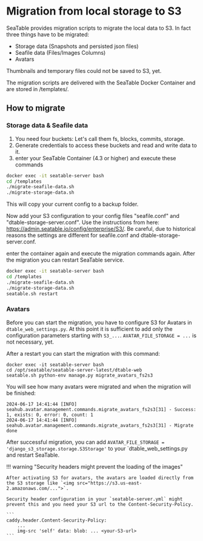 # Migration from local storage to S3

SeaTable provides migration scripts to migrate the local data to S3. In fact three things have to be migrated:

- Storage data (Snapshots and persisted json files)
- Seafile data (Files/Images Columns)
- Avatars

Thumbnails and temporary files could not be saved to S3, yet.

The migration scripts are delivered with the SeaTable Docker Container and are stored in /templates/.

## How to migrate

### Storage data & Seafile data

<!-- md:version 4.3 -->
<!-- md:flag enterprise -->

1. You need four buckets: Let's call them fs, blocks, commits, storage.
2. Generate credentials to access these buckets and read and write data to it.
3. enter your SeaTable Container (4.3 or higher) and execute these commands

```bash
docker exec -it seatable-server bash
cd /templates
./migrate-seafile-data.sh
./migrate-storage-data.sh
```

This will copy your current config to a backup folder.

Now add your S3 configuration to your config files "seafile.conf" and "dtable-storage-server.conf". Use the instructions from here:
https://admin.seatable.io/config/enterprise/S3/. Be careful, due to historical reasons the settings are different for seafile.conf and dtable-storage-server.conf.

enter the container again and execute the migration commands again. After the migration you can restart SeaTable service.

```bash
docker exec -it seatable-server bash
cd /templates
./migrate-seafile-data.sh
./migrate-storage-data.sh
seatable.sh restart
```

### Avatars

<!-- md:version 4.4 -->
<!-- md:flag enterprise -->

Before you can start the migration, you have to configure S3 for Avatars in `dtable_web_settings.py`. At this point it is sufficient to add only the configuration parameters starting with `S3_...`.
`AVATAR_FILE_STORAGE = ...` is not necessary, yet.

After a restart you can start the migration with this command:

```
docker exec -it seatable-server bash
cd /opt/seatable/seatable-server-latest/dtable-web
seatable.sh python-env manage.py migrate_avatars_fs2s3
```

You will see how many avatars were migrated and when the migration will be finished:

```
2024-06-17 14:41:44 [INFO] seahub.avatar.management.commands.migrate_avatars_fs2s3[31] - Success: 1, exists: 0, error: 0, count: 1
2024-06-17 14:41:44 [INFO] seahub.avatar.management.commands.migrate_avatars_fs2s3[31] - Migrate done
```

After successful migration, you can add `AVATAR_FILE_STORAGE = 'django_s3_storage.storage.S3Storage'` to your `dtable_web_settings.py and restart SeaTable.

!!! warning "Security headers might prevent the loading of the images"

    After activating S3 for avatars, the avatars are loaded directly from the S3 storage like `<img src="https://s3.us-east-2.amazonaws.com/...">`.

    Security header configuration in your `seatable-server.yml` might prevent this and you need your S3 url to the Content-Security-Policy.

    ```
    caddy.header.Content-Security-Policy:
        ...
        img-src 'self' data: blob: ... <your-S3-url>
    ```
